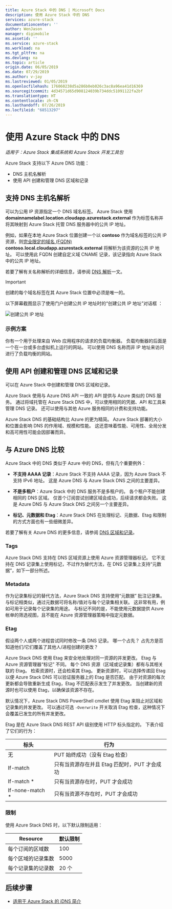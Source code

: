 ```yaml
---
title: Azure Stack 中的 DNS | Microsoft Docs
description: 使用 Azure Stack 中的 DNS
services: azure-stack
documentationcenter: ''
author: WenJason
manager: digimobile
ms.assetid: ''
ms.service: azure-stack
ms.workload: na
ms.tgt_pltfrm: na
ms.devlang: na
ms.topic: article
origin.date: 06/05/2019
ms.date: 07/29/2019
ms.author: v-jay
ms.lastreviewed: 01/05/2019
ms.openlocfilehash: 176060238d5a286b0eb026c3ac8a96ea41d16369
ms.sourcegitcommit: 4d34571d65d908124039b734ddc51091122fa2bf
ms.translationtype: HT
ms.contentlocale: zh-CN
ms.lasthandoff: 07/26/2019
ms.locfileid: "68513297"
---
```

# <a name="using-dns-in-azure-stack"></a>使用 Azure Stack 中的 DNS

*适用于：Azure Stack 集成系统和 Azure Stack 开发工具包*

Azure Stack 支持以下 Azure DNS 功能：

* DNS 主机名解析
* 使用 API 创建和管理 DNS 区域和记录

## <a name="support-for-dns-hostname-resolution"></a>支持 DNS 主机名解析

可以为公用 IP 资源指定一个 DNS 域名标签。 Azure Stack 使用 **domainnamelabel.location.cloudapp.azurestack.external** 作为标签名称并将其映射到 Azure Stack 托管 DNS 服务器中的公共 IP 地址。

例如，如果在本地 Azure Stack 位置创建一个以 **contoso** 作为域名标签的公共 IP 资源，则[完全限定的域名 (FQDN)](https://en.wikipedia.org/wiki/Fully_qualified_domain_name) **contoso.local.cloudapp.azurestack.external** 将解析为该资源的公共 IP 地址。 可以使用此 FQDN 创建自定义域 CNAME 记录，该记录指向 Azure Stack 中的公共 IP 地址。

若要了解有关名称解析的详细信息，请参阅 [DNS 解析](/dns/dns-for-azure-services?toc=%2fvirtual-machines%2fwindows%2ftoc.json)一文。

> [!IMPORTANT]
> 创建的每个域名标签在其 Azure Stack 位置中必须是唯一的。

以下屏幕截图显示了使用门户创建公共 IP 地址时的“创建公共 IP 地址”对话框  ：

![创建公共 IP 地址](media/azure-stack-dns/image01.png)

### <a name="example-scenario"></a>示例方案

你有一个用于处理来自 Web 应用程序的请求的负载均衡器。 负载均衡器的后面是一个在一台或多台虚拟机上运行的网站。 可以使用 DNS 名称而非 IP 地址来访问进行了负载均衡的网站。

## <a name="create-and-manage-dns-zones-and-records-using-the-api"></a>使用 API 创建和管理 DNS 区域和记录

可以在 Azure Stack 中创建和管理 DNS 区域和记录。

Azure Stack 使用与 Azure DNS API 一致的 API 提供与 Azure 类似的 DNS 服务。  通过将域托管在 Azure Stack DNS 中，可以使用相同的凭据、API 和工具来管理 DNS 记录。 还可以使用与其他 Azure 服务相同的计费和支持功能。

Azure Stack DNS 的基础结构比 Azure 的更为精简。 Azure Stack 部署的大小和位置会影响 DNS 的作用域、规模和性能。 这还意味着性能、可用性、全局分发和高可用性可能会因部署而异。

## <a name="comparison-with-azure-dns"></a>与 Azure DNS 比较

Azure Stack 中的 DNS 类似于 Azure 中的 DNS，但有几个重要例外：

* **不支持 AAAA 记录**：Azure Stack 不支持 AAAA 记录，因为 Azure Stack 不支持 IPv6 地址。 这是 Azure DNS 与 Azure Stack DNS 之间的主要差异。

* **不是多租户**：Azure Stack 中的 DNS 服务不是多租户的。 各个租户不能创建相同的 DNS 区域。 仅首个订阅尝试创建区域会成功，后续请求都会失败。 这是 Azure DNS 与 Azure Stack DNS 之间另一个主要差异。

* **标记、元数据和 Etag**：Azure Stack DNS 在处理标记、元数据、Etag 和限制的方式方面也有一些细微差异。

若要了解有关 Azure DNS 的更多信息，请参阅 [DNS 区域和记录](/dns/dns-zones-records)。

### <a name="tags"></a>Tags

Azure Stack DNS 支持在 DNS 区域资源上使用 Azure 资源管理器标记。 它不支持在 DNS 记录集上使用标记，不过作为替代方法，在 DNS 记录集上支持“元数据”，如下一部分所述。 

### <a name="metadata"></a>Metadata

作为记录集标记的替代方法，Azure Stack DNS 支持使用“元数据”  批注记录集。 与标记相类似，通过元数据可将名称/值对与每个记录集相关联。 这非常有用，例如可用于记录每个记录集的用途。 与标记不同的是，不能使用元数据提供 Azure 帐单的筛选视图，且不能在 Azure 资源管理器策略中指定元数据。

### <a name="etags"></a>Etag

假设两个人或两个进程尝试同时修改一条 DNS 记录。 哪一个占先？ 占先方是否知道他们/它们覆盖了其他人/进程创建的更改？

Azure Stack DNS 使用 Etag  来安全地处理对同一资源的并发更改。 Etag 与 Azure 资源管理器“标记”  不同。 每个 DNS 资源（区域或记录集）都有与其相关联的 Etag。 检索资源时，还会检索其 Etag。 更新资源时，可以选择传递回 Etag 以便 Azure Stack DNS 可以验证服务器上的 Etag 是否匹配。 由于对资源的每次更新都会导致重新生成 Etag，Etag 不匹配表示发生了并发更改。 当创建新的资源时也可以使用 Etag，以确保该资源不存在。

默认情况下，Azure Stack DNS PowerShell cmdlet 使用 Etag 来阻止对区域和记录集的并发更改。 可以通过可选 `-Overwrite` 开关取消 Etag 检查，这种情况下会覆盖已发生的所有并发更改。

Etag 是在 Azure Stack DNS REST API 级别使用 HTTP 标头指定的。 下表介绍了它们的行为：

| 标头 | 行为|
|--------|---------|
| 无   | PUT 始终成功（没有 Etag 检查）|
| If-match| 只有当资源存在并且 Etag 匹配时，PUT 才会成功|
| If-match *| 只有当资源存在时，PUT 才会成功|
| If-none-match *| 只有当资源不存在时，PUT 才会成功|

### <a name="limits"></a>限制

使用 Azure Stack DNS 时，以下默认限制适用：

| Resource| 默认限制|
|---------|--------------|
| 每个订阅的区域数| 100|
| 每个区域的记录集数| 5000|
| 每个记录集的记录数| 20 个|

## <a name="next-steps"></a>后续步骤

* [适用于 Azure Stack 的 iDNS 简介](azure-stack-understanding-dns.md)
